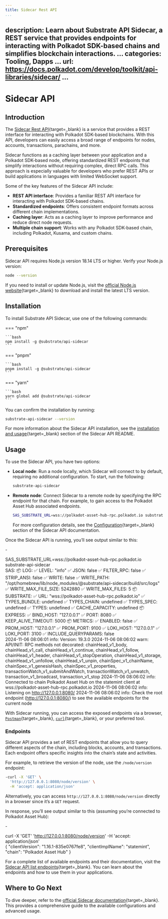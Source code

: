 ```yaml
---
title: Sidecar Rest API
...
```

description: Learn about Substrate API Sidecar, a REST service that provides endpoints for interacting
  with Polkadot SDK-based chains and simplifies blockchain interactions.
...
categories: Tooling, Dapps
...
url: https://docs.polkadot.com/develop/toolkit/api-libraries/sidecar/
...
---

# Sidecar API

## Introduction

The [Sidecar Rest API](https://github.com/paritytech/substrate-api-sidecar){target=\_blank} is a service that provides a REST interface for interacting with Polkadot SDK-based blockchains. With this API, developers can easily access a broad range of endpoints for nodes, accounts, transactions, parachains, and more.

Sidecar functions as a caching layer between your application and a Polkadot SDK-based node, offering standardized REST endpoints that simplify interactions without requiring complex, direct RPC calls. This approach is especially valuable for developers who prefer REST APIs or build applications in languages with limited WebSocket support.

Some of the key features of the Sidecar API include:

- **REST API interface**: Provides a familiar REST API interface for interacting with Polkadot SDK-based chains.
- **Standardized endpoints**: Offers consistent endpoint formats across different chain implementations.
- **Caching layer**: Acts as a caching layer to improve performance and reduce direct node requests.
- **Multiple chain support**: Works with any Polkadot SDK-based chain, including Polkadot, Kusama, and custom chains.

## Prerequisites

Sidecar API requires Node.js version 18.14 LTS or higher. Verify your Node.js version:

```bash
node --version
```

If you need to install or update Node.js, visit the [official Node.js website](https://nodejs.org/){target=\_blank} to download and install the latest LTS version.

## Installation

To install Substrate API Sidecar, use one of the following commands:

=== "npm"

    ```bash
    npm install -g @substrate/api-sidecar
    ```

=== "pnpm"

    ```bash
    pnpm install -g @substrate/api-sidecar
    ```

=== "yarn"

    ```bash
    yarn global add @substrate/api-sidecar
    ```

You can confirm the installation by running:

```bash
substrate-api-sidecar --version
```

For more information about the Sidecar API installation, see the [installation and usage](https://github.com/paritytech/substrate-api-sidecar?tab=readme-ov-file#npm-package-installation-and-usage){target=\_blank} section of the Sidecar API README.

## Usage

To use the Sidecar API, you have two options:

- **Local node**: Run a node locally, which Sidecar will connect to by default, requiring no additional configuration. To start, run the following:

    ```bash
    substrate-api-sidecar
    ```

- **Remote node**: Connect Sidecar to a remote node by specifying the RPC endpoint for that chain. For example, to gain access to the Polkadot Asset Hub associated endpoints.

    ```bash
    SAS_SUBSTRATE_URL=wss://polkadot-asset-hub-rpc.polkadot.io substrate-api-sidecar
    ```

    For more configuration details, see the [Configuration](https://github.com/paritytech/substrate-api-sidecar?tab=readme-ov-file#configuration){target=\_blank} section of the Sidecar API documentation.

Once the Sidecar API is running, you’ll see output similar to this:

-<div id="termynal" data-termynal>
    <span data-ty='input'><span class='file-path'></span>SAS_SUBSTRATE_URL=wss://polkadot-asset-hub-rpc.polkadot.io substrate-api-sidecar</span>
    <br>
    <span data-ty>SAS:</span>
    <span data-ty>📦 LOG:</span>
    <span data-ty>   ✅ LEVEL: "info"</span>
    <span data-ty>   ✅ JSON: false</span>
    <span data-ty>   ✅ FILTER_RPC: false</span>
    <span data-ty>   ✅ STRIP_ANSI: false</span>
    <span data-ty>   ✅ WRITE: false</span>
    <span data-ty>   ✅ WRITE_PATH: "/opt/homebrew/lib/node_modules/@substrate/api-sidecar/build/src/logs"</span>
    <span data-ty>   ✅ WRITE_MAX_FILE_SIZE: 5242880</span>
    <span data-ty>   ✅ WRITE_MAX_FILES: 5</span>
    <span data-ty>📦 SUBSTRATE:</span>
    <span data-ty>   ✅ URL: "wss://polkadot-asset-hub-rpc.polkadot.io"</span>
    <span data-ty>   ✅ TYPES_BUNDLE: undefined</span>
    <span data-ty>   ✅ TYPES_CHAIN: undefined</span>
    <span data-ty>   ✅ TYPES_SPEC: undefined</span>
    <span data-ty>   ✅ TYPES: undefined</span>
    <span data-ty>   ✅ CACHE_CAPACITY: undefined</span>
    <span data-ty>📦 EXPRESS:</span>
    <span data-ty>   ✅ BIND_HOST: "127.0.0.1"</span>
    <span data-ty>   ✅ PORT: 8080</span>
    <span data-ty>   ✅ KEEP_ALIVE_TIMEOUT: 5000</span>
    <span data-ty>📦 METRICS:</span>
    <span data-ty>   ✅ ENABLED: false</span>
    <span data-ty>   ✅ PROM_HOST: "127.0.0.1"</span>
    <span data-ty>   ✅ PROM_PORT: 9100</span>
    <span data-ty>   ✅ LOKI_HOST: "127.0.0.1"</span>
    <span data-ty>   ✅ LOKI_PORT: 3100</span>
    <span data-ty>   ✅ INCLUDE_QUERYPARAMS: false</span>
    <br>
    <span data-ty>2024-11-06 08:06:01 info: Version: 19.3.0</span>
    <span data-ty>2024-11-06 08:06:02 warn: API/INIT: RPC methods not decorated: chainHead_v1_body, chainHead_v1_call, chainHead_v1_continue, chainHead_v1_follow, chainHead_v1_header, chainHead_v1_stopOperation, chainHead_v1_storage, chainHead_v1_unfollow, chainHead_v1_unpin, chainSpec_v1_chainName, chainSpec_v1_genesisHash, chainSpec_v1_properties, transactionWatch_v1_submitAndWatch, transactionWatch_v1_unwatch, transaction_v1_broadcast, transaction_v1_stop</span>
    <span data-ty>2024-11-06 08:06:02 info: Connected to chain Polkadot Asset Hub on the statemint client at wss://polkadot-asset-hub-rpc.polkadot.io</span>
    <span data-ty>2024-11-06 08:06:02 info: Listening on http://127.0.0.1:8080/</span>
    <span data-ty>2024-11-06 08:06:02 info: Check the root endpoint (http://127.0.0.1:8080/) to see the available endpoints for the current node</span>
</div>

With Sidecar running, you can access the exposed endpoints via a browser, [`Postman`](https://www.postman.com/){target=\_blank}, [`curl`](https://curl.se/){target=\_blank}, or your preferred tool.

### Endpoints

Sidecar API provides a set of REST endpoints that allow you to query different aspects of the chain, including blocks, accounts, and transactions. Each endpoint offers specific insights into the chain’s state and activities.

For example, to retrieve the version of the node, use the `/node/version` endpoint:

```bash
-curl -X 'GET' \
  'http://127.0.0.1:8080/node/version' \
  -H 'accept: application/json'
```

Alternatively, you can access `http://127.0.0.1:8080/node/version` directly in a browser since it’s a `GET` request.

In response, you’ll see output similar to this (assuming you’re connected to Polkadot Asset Hub):

-<div id="termynal" data-termynal>
    <span data-ty="input"><span class="file-path"></span>curl -X 'GET' 'http://127.0.0.1:8080/node/version' -H 'accept: application/json'</span>
    <br>
    <span data-ty>{</span>
    <span data-ty>    "clientVersion": "1.16.1-835e0767fe8",</span>
    <span data-ty>    "clientImplName": "statemint",</span>
    <span data-ty>    "chain": "Polkadot Asset Hub"</span>
    <span data-ty>}</span>
</div>

For a complete list of available endpoints and their documentation, visit the [Sidecar API list endpoints](https://paritytech.github.io/substrate-api-sidecar/dist/){target=\_blank}. You can learn about the endpoints and how to use them in your applications.

## Where to Go Next

To dive deeper, refer to the [official Sidecar documentation](https://github.com/paritytech/substrate-api-sidecar?tab=readme-ov-file#substrateapi-sidecar){target=\_blank}. This provides a comprehensive guide to the available configurations and advanced usage.
